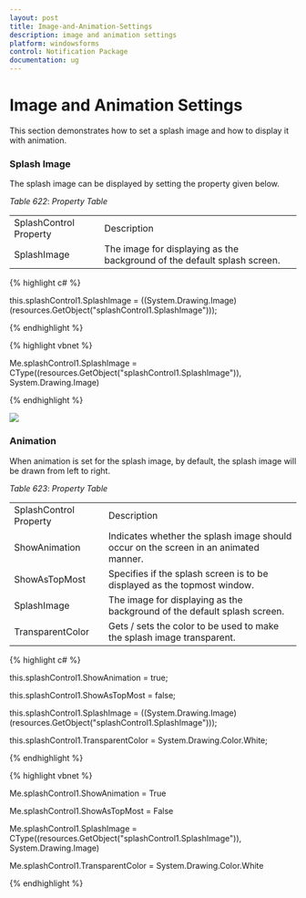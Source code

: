 ```yaml
---
layout: post
title: Image-and-Animation-Settings
description: image and animation settings
platform: windowsforms
control: Notification Package 
documentation: ug
---
```


# Image and Animation Settings

This section demonstrates how to set a splash image and how to display it with animation.

### Splash Image

The splash image can be displayed by setting the property given below.

_Table_ _622_: _Property Table_

<table>
<tr>
<td>
SplashControl Property</td><td>
Description</td></tr>
<tr>
<td>
SplashImage</td><td>
The image for displaying as the background of the default splash screen.</td></tr>
</table>

{% highlight c# %}

this.splashControl1.SplashImage = ((System.Drawing.Image)(resources.GetObject("splashControl1.SplashImage")));

{% endhighlight %}

{% highlight vbnet %}

Me.splashControl1.SplashImage = CType((resources.GetObject("splashControl1.SplashImage")), System.Drawing.Image)

{% endhighlight %}

![](Overview_images/Overview_img39.jpeg) 


### Animation

When animation is set for the splash image, by default, the splash image will be drawn from left to right.

_Table_ _623_: _Property Table_

<table>
<tr>
<td>
SplashControl Property</td><td>
Description</td></tr>
<tr>
<td>
ShowAnimation</td><td>
Indicates whether the splash image should occur on the screen in an animated manner.</td></tr>
<tr>
<td>
ShowAsTopMost</td><td>
Specifies if the splash screen is to be displayed as the topmost window.</td></tr>
<tr>
<td>
SplashImage</td><td>
The image for displaying as the background of the default splash screen.</td></tr>
<tr>
<td>
TransparentColor</td><td>
Gets / sets the color to be used to make the splash image transparent.</td></tr>
</table>

{% highlight c# %}

this.splashControl1.ShowAnimation = true;

this.splashControl1.ShowAsTopMost = false;

this.splashControl1.SplashImage = ((System.Drawing.Image)(resources.GetObject("splashControl1.SplashImage")));

this.splashControl1.TransparentColor = System.Drawing.Color.White;

{% endhighlight %}

{% highlight vbnet %}

Me.splashControl1.ShowAnimation = True

Me.splashControl1.ShowAsTopMost = False

Me.splashControl1.SplashImage = CType((resources.GetObject("splashControl1.SplashImage")), System.Drawing.Image)

Me.splashControl1.TransparentColor = System.Drawing.Color.White

{% endhighlight %}

